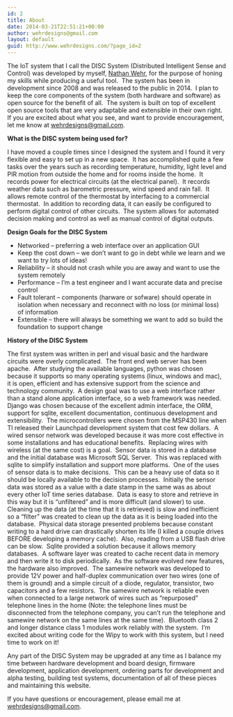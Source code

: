 ```yaml
---
id: 2
title: About
date: 2014-03-21T22:51:21+00:00
author: wehrdesigns@gmail.com
layout: default
guid: http://www.wehrdesigns.com/?page_id=2
---
```

The IoT system that I call the DISC System (Distributed Intelligent Sense and Control) was developed by myself, <a href="https://www.linkedin.com/in/nathan-wehr-aa3b6b31" target="_blank">Nathan Wehr</a>, for the purpose of honing my skills while producing a useful tool.  The system has been in development since 2008 and was released to the public in 2014.  I plan to keep the core components of the system (both hardware and software) as open source for the benefit of all.  The system is built on top of excellent open source tools that are very adaptable and extensible in their own right.  If you are excited about what you see, and want to provide encouragement, let me know at wehrdesigns@gmail.com.

**What is the DISC system being used for?**
  
I have moved a couple times since I designed the system and I found it very flexible and easy to set up in a new space.  It has accomplished quite a few tasks over the years such as recording temperature, humidity, light level and PIR motion from outside the home and for rooms inside the home.  It records power for electrical circuits (at the electrical panel).  It records weather data such as barometric pressure, wind speed and rain fall.  It allows remote control of the thermostat by interfacing to a commercial thermostat.  In addition to recording data, it can easily be configured to perform digital control of other circuits.  The system allows for automated decision making and control as well as manual control of digital outputs.

**Design Goals for the DISC System**

  * Networked &#8211; preferring a web interface over an application GUI
  * Keep the cost down &#8211; we don&#8217;t want to go in debt while we learn and we want to try lots of ideas!
  * Reliability &#8211; it should not crash while you are away and want to use the system remotely
  * Performance &#8211; I&#8217;m a test engineer and I want accurate data and precise control
  * Fault tolerant &#8211; components (harware or sofware) should operate in isolation when necessary and reconnect with no loss (or minimal loss) of information
  * Extensible &#8211; there will always be something we want to add so build the foundation to support change

**History of the DISC System**
  
The first system was written in perl and visual basic and the hardware circuits were overly complicated.  The front end web server has been apache.  After studying the available languages, python was chosen because it supports so many operating systems (linux, windows and mac), it is open, efficient and has extensive support from the science and technology community.  A design goal was to use a web interface rather than a stand alone application interface, so a web framework was needed.  Django was chosen because of the excellent admin interface, the ORM, support for sqlite, excellent documentation, continuous development and extensibility.  The microcontrollers were chosen from the MSP430 line when TI released their Launchpad development system that cost few dollars.  A wired sensor network was developed because it was more cost effective in some installations and has educational benefits.  Replacing wires with wireless (at the same cost) is a goal.  Sensor data is stored in a database and the initial database was Microsoft SQL Server.  This was replaced with sqlite to simplify installation and support more platforms.  One of the uses of sensor data is to make decisions.  This can be a heavy use of data so it should be locally available to the decision processes.  Initially the sensor data was stored as a value with a date stamp in the same was as about every other IoT time series database.  Data is easy to store and retrieve in this way but it is &#8220;unfiltered&#8221; and is more difficult (and slower) to use.  Cleaning up the data (at the time that it is retrieved) is slow and inefficient so a &#8220;filter&#8221; was created to clean up the data as it is being loaded into the database.  Physical data storage presented problems because constant writing to a hard drive can drastically shorten its life (I killed a couple drives BEFORE developing a memory cache).  Also, reading from a USB flash drive can be slow.  Sqlite provided a solution because it allows memory databases.  A software layer was created to cache recent data in memory and then write it to disk periodically.  As the software evolved new features, the hardware also improved.  The samewire network was developed to provide 12V power and half-duplex communication over two wires (one of them is ground) and a simple circuit of a diode, regulator, transistor, two capacitors and a few resistors.  The samewire network is reliable even when connected to a large network of wires such as &#8220;repurposed&#8221; telephone lines in the home (Note: the telephone lines must be disconnected from the telephone company, you can&#8217;t run the telephone and samewire network on the same lines at the same time).  Bluetooth class 2 and longer distance class 1 modules work reliably with the system.  I&#8217;m excited about writing code for the Wipy to work with this system, but I need time to work on it!

Any part of the DISC System may be upgraded at any time as I balance my time between hardware development and board design, firmware development, application development, ordering parts for development and alpha testing, building test systems, documentation of all of these pieces and maintaining this website.

If you have questions or encouragement, please email me at wehrdesigns@gmail.com.
